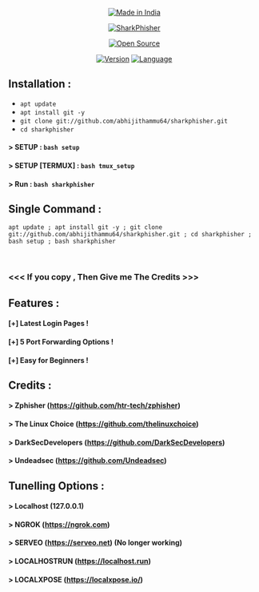 <p align="center">
<a href="#"><img title="Made in India" src="https://cdn.shopify.com/s/files/1/0128/2726/3066/files/Capture.PNG?v=1574921023"></a>
</p>
<p align="center">
<a href="#"><img title="SharkPhisher" src="https://i.ibb.co/WGB8nJz/SHARKPHISHER.jpg"></a>
</p>
<p align="center">
<a href="#"><img title="Open Source" src="https://img.shields.io/badge/Open%20Source-%E2%9D%A4-green?style=for-the-badge"></a>
</p>
<p align="center">
<a href="#"><img title="Version" src="https://img.shields.io/badge/Version-1.0-green.svg?style=flat-square"></a>
<a href="#"><img title="Language" src="https://badges.frapsoft.com/bash/v1/bash.png?v=103"></a>
</a>
</p>

## Installation :

* `apt update`
* `apt install git -y`
* `git clone git://github.com/abhijithammu64/sharkphisher.git`
* `cd sharkphisher`
#### > SETUP : `bash setup`
#### > SETUP [TERMUX] : `bash tmux_setup`
#### > Run : `bash sharkphisher`

## Single Command :
```
apt update ; apt install git -y ; git clone git://github.com/abhijithammu64/sharkphisher.git ; cd sharkphisher ; bash setup ; bash sharkphisher
```
<br>
<p align="center">

### <<< If you copy , Then Give me The Credits >>>

## Features :
#### [+] Latest Login Pages !
#### [+] 5 Port Forwarding Options !
#### [+] Easy for Beginners !

## Credits :
#### > Zphisher (https://github.com/htr-tech/zphisher)
#### > The Linux Choice (https://github.com/thelinuxchoice)
#### > DarkSecDevelopers (https://github.com/DarkSecDevelopers)
#### > Undeadsec (https://github.com/Undeadsec)

## Tunelling Options :
#### > Localhost (127.0.0.1)
#### > NGROK (https://ngrok.com)
#### > SERVEO (https://serveo.net) (No longer working)
#### > LOCALHOSTRUN (https://localhost.run)
#### > LOCALXPOSE (https://localxpose.io/)


